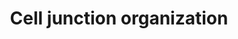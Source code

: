 ---
annotations:
- type: Pathway Ontology
  value: cell adhesion signaling pathway
authors:
- MaintBot
- MartijnVanIersel
- ReactomeTeam
- Anwesha
description: Cell junction organization in Reactome currently covers aspects of cell-cell
  junction organization, cell-extracellular matrix interactions, and Type I hemidesmosome
  assembly.  View original pathway at [http://www.reactome.org/PathwayBrowser/#DIAGRAM=446728
  Reactome].
last-edited: 2021-01-25
organisms:
- Homo sapiens
redirect_from:
- /index.php/Pathway:WP1793
- /instance/WP1793
schema-jsonld:
- '@context': https://schema.org/
  '@id': https://wikipathways.github.io/pathways/WP1793.html
  '@type': Dataset
  creator:
    '@type': Organization
    name: WikiPathways
  description: Cell junction organization in Reactome currently covers aspects of
    cell-cell junction organization, cell-extracellular matrix interactions, and Type
    I hemidesmosome assembly.  View original pathway at [http://www.reactome.org/PathwayBrowser/#DIAGRAM=446728
    Reactome].
  keywords:
  - 'CDH15 '
  - 'CLDN14 '
  - 'ARHGEF6 '
  - 'LIMS1 '
  - 'CLDN19 '
  - ANG
  - 'PVRL1 '
  - Type II
  - 'PARD6G '
  - PARVA
  - 'FERMT2 '
  - Filamin
  - Nectin-1:Nectin-4
  - 'ITGA6(24-1130) '
  - Nectin-2 cis
  - 'CDH10 '
  - 'CDH11 '
  - ILK
  - 'PARD6A '
  - FBLIM1
  - 'PARVA '
  - 'INADL '
  - Par3:Par6:aPKC
  - F11R
  - SDK1 dimer
  - Nectin:afadin
  - 'LAMA3 '
  - 'RSU1 '
  - 'CLDN3 '
  - 'TESK1 '
  - 'ITGB1 '
  - claudin
  - 'CLDN15 '
  - 'CLDN10 '
  - Claudin
  - A:F-actin
  - 'ILK '
  - 'CLDN6 '
  - 'COL17A1(1-1497) '
  - Keratin 5/14
  - 'beta-catenin '
  - 'CTNNA1 '
  - Nectin
  - 'CDH2 '
  - MIG-2:MIGFILIN
  - 'F11R '
  - PINCH-ILK-parvin
  - 'VASP '
  - MLLT4-2
  - 'SDK1(?-2213) '
  - 'SDK2 '
  - SDK2
  - PXN
  - 'CLDN20 '
  - CADM1
  - alpha
  - 6:beta
  - 'CDH24 '
  - Ca2+
  - 'DST '
  - 'CLDN7 '
  - 'ANG '
  - SDK1(?-2213)
  - PVR
  - ITGB1
  - Nectin-1:PVRL3 trans
  - 'PARVB '
  - RSU1
  - 'CLDN23 '
  - Rsu-1:Pinch1 complex
  - 'CDH6 '
  - 'CLDN2 '
  - Cadherin
  - 'F-actin '
  - 'CDH18 '
  - 'CDH12 '
  - Trans-homophilic
  - 'CLDN5 '
  - Classic Cadherin
  - 'PVRL3 '
  - 'VE-cadherin '
  - PARVA:Paxillin
  - 'CADM3 '
  - MIGFILIN:VASP
  - homodimer
  - 'ITGB4 '
  - 'PLEC '
  - 'CDH3 '
  - 'CLDN17 '
  - 4:Plectin:BP180:Laminin-322 complex
  - 'MLLT4-2 '
  - alpha6:beta4:Plectin:BP180 complex
  - 'CLDN1 '
  - 'FBLIM1 '
  - 'CDH9 '
  - Nectin trans
  - 'CLDN9 '
  - 'CADM2 '
  - Nectin-1 cis
  - 'CLDN22 '
  - Beta-catenin/gamma
  - Integrin
  - 'PVR '
  - 'LAMC2 '
  - TESK1
  - Nectin-4 cis
  - 'JUP '
  - 'CDH8 '
  - Necl-1:Nectin-1
  - Integrin alpha6beta4
  - 'PVRL2 '
  - Nectin-3:Necl-2
  - INADL
  - CD151
  - Necl-1:Nectin-3
  - 'PARD6B '
  - 'Keratin 5/14 '
  - Necl-1/Necl-2/Necl-3
  - Migfilin:Filamin
  - PARVB
  - heterodimer
  - PARVB:alpha actinin
  - 'CLDN8 '
  - 'PVRL4 '
  - 'CLDN16 '
  - Necl-1:Necl-2 trans
  - transheterodimer
  - 'PRKCI '
  - Laminin-332
  - catenin
  - trans-homodimer
  - 'LAMB3 '
  - CRB3
  - BP230
  - 6:beta 4:Plectin
  - MPP5
  - SDK2 dimer
  - 'CRB3 '
  - CADM3
  - ARHGEF6
  - PVRL3 dimer
  - F-actin:ANG
  - COL17A1(1-1497)
  - VASP
  - 'CADM1 '
  - Nectin-2:PVRL3
  - 'PXN '
  - Afadin:F-actin
  - 'FLNA '
  - CTNND1
  - 'PARD3 '
  - complex
  - 'CDH17 '
  - trans heterodimer
  - JAM-A:PAR-aPKC
  - 'CLDN11 '
  - hemidesmosome
  - BP230:BP180:Plectin:integrin alpha 6 beta 4:Laminin 332
  - Nectin cis-homodimer
  - alpha/beta parvin
  - Cadherin:Catenin
  - CRB3:PALS1:PATJ
  - 'CLDN12 '
  - FERMT2
  - ILK:Integrin beta-1
  - PLEC
  - ParvB/Affixin:Alpha-Pix
  - Integrin alpha
  - 'CLDN4 '
  - 'FLNC '
  - ACTN1
  - 'CTNND1 '
  - PRV:PVRL3 trans
  - PVRL1
  - PVRL3
  - PARVA:TESK1
  - 'CDH4 '
  - 'CDH1(155-882) '
  - PINCH
  - 'LIMS2 '
  - F-actin
  - 'MPP5 '
  - 'CLDN18 '
  - 'CD151 '
  - 'CDH13 '
  - 'CD151:BP230:BP180:Plectin:Integrin alpha 6 beta 4: Laminin'
  - CTNNA1
  - trans homodimer
  - 'ACTN1 '
  - 'CDH7 '
  - LIMS1
  license: CC0
  name: Cell junction organization
seo: CreativeWork
title: Cell junction organization
wpid: WP1793
---